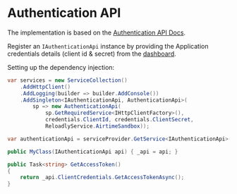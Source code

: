 # Authentication API

The implementation is based on the [Authentication API Docs](https://developers.reloadly.com/#authentication-api).

Register an `IAuthenticationApi` instance by providing the Application credentials details (client id & secret) from
the [dashboard](https://www.reloadly.com/developers/api-settings).

Setting up the dependency injection:

```csharp
var services = new ServiceCollection()
    .AddHttpClient()
    .AddLogging(builder => builder.AddConsole())
    .AddSingleton<IAuthenticationApi, AuthenticationApi>(
        sp => new AuthenticationApi(
            sp.GetRequiredService<IHttpClientFactory>(),
            credentials.ClientId, credentials.ClientSecret,
            ReloadlyService.AirtimeSandbox));

var authenticationApi = serviceProvider.GetService<IAuthenticationApi>(); // optional
```

```csharp
public MyClass(IAuthenticationApi api) { _api = api; }

public Task<string> GetAccessToken()
{
    return _api.ClientCredentials.GetAccessTokenAsync();
}
```
